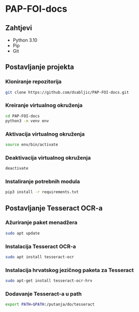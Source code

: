 # PAP-FOI-docs

## Zahtjevi
- Python 3.10
- Pip
- Git

## Postavljanje projekta

### Kloniranje repozitorija
```bash
git clone https://github.com/dsabljic/PAP-FOI-docs.git
```

### Kreiranje virtualnog okruženja
```bash
cd PAP-FOI-docs
python3 -m venv env
```

### Aktivacija virtualnog okruženja
```bash
source env/bin/activate
```

### Deaktivacija virtualnog okruženja
```bash
deactivate
```

### Instaliranje potrebnih modula
```bash
pip3 install -r requirements.txt
```

## Postavljanje Tesseract OCR-a

### Ažuriranje paket menadžera
```bash
sudo apt update
```

### Instalacija Tesseract OCR-a
```bash
sudo apt install tesseract-ocr
```

### Instalacija hrvatskog jezičnog paketa za Tesseract
```bash
sudo apt-get install tesseract-ocr-hrv
```

### Dodavanje Tesseract-a u path
```bash
export PATH=$PATH:/putanja/do/tesseract
```
